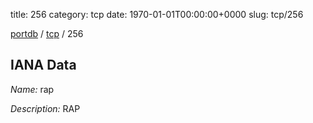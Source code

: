 title: 256
category: tcp
date: 1970-01-01T00:00:00+0000
slug: tcp/256

[portdb](/) / [tcp](/category/tcp.html) / 256


## IANA Data

_Name:_ rap

_Description:_ RAP

